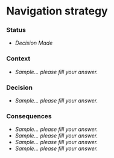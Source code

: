 # Navigation strategy
### Status
-  *Decision Made*
### Context
-  *Sample... please fill your answer.*
### Decision
- *Sample... please fill your answer.*
### Consequences
- *Sample... please fill your answer.*
- *Sample... please fill your answer.*
- *Sample... please fill your answer.*
- *Sample... please fill your answer.*
